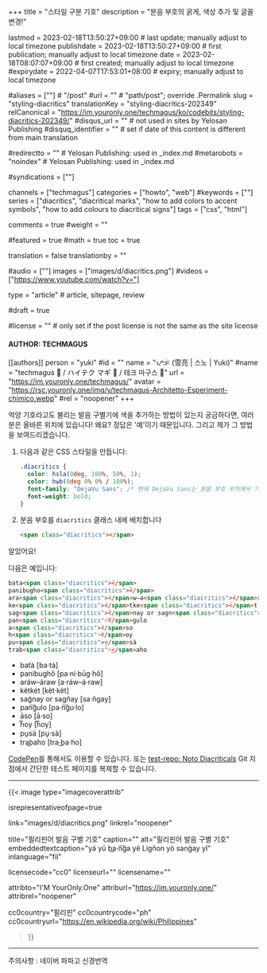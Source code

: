 +++
title = "스타일 구분 기호"
description = "분음 부호의 굵게, 색상 추가 및 글꼴 변경!"

lastmod = 2023-02-18T13:50:27+09:00                 # last update; manually adjust to local timezone
publishdate = 2023-02-18T13:50:27+09:00             # first publication; manually adjust to local timezone
date = 2023-02-18T08:07:07+09:00                    # first created; manually adjust to local timezone
#expirydate = 2022-04-07T17:53:01+08:00              # expiry; manually adjust to local timezone

#aliases = [""]                                        # "/post"
#url = ""                                              # "path/post"; override .Permalink
slug = "styling-diacritics"
translationKey = "styling-diacritics-202349"
relCanonical = "https://im.youronly.one/techmagus/ko/codebits/styling-diacritics-202349/"
#disqus_url = ""                                       # not used in sites by Yelosan Publishing
#disquq_identifier = ""                                # set if date of this content is different from main translation

#redirectto = ""                                       # Yelosan Publishing: used in _index.md
#metarobots = "noindex"                                # Yelosan Publishing: used in _index.md

#syndications = [""]

channels = ["techmagus"]
categories = ["howto", "web"]
#keywords = [""]
series = ["diacritics", "diacritical marks", "how to add colors to accent symbols", "how to add colours to diacritical signs"]
tags = ["css", "html"]

comments = true
#weight = ""

#featured = true
#math = true
toc = true

translation = false
translationby = ""

#audio = [""]
images = ["images/d/diacritics.png"]
#videos = ["https://www.youtube.com/watch?v="]

type = "article"                                             # article, sitepage, review

#draft = true

#license = ""                                          # only set if the post license is not the same as the site license

#### AUTHOR: TECHMAGUS ####
[[authors]]
  person = "yuki"
  #id = ""
  name = "ᜌᜓᜃᜒ (雪亮 | 스노 | Yuki)"
  #name = "techmagus 🚀 / ハイテク マギ 🚀 / 테크 마구스 🚀"
  url = "https://im.youronly.one/techmagus/"
  avatar = "https://rsc.youronly.one/img/y/techmagus-Architetto-Esperiment-chimico.webp"
  #rel = "noopener"
+++

억양 기호라고도 불리는 발음 구별기에 색을 추가하는 방법이 있는지 궁금하다면, 여러분은 올바른 위치에 있습니다! 왜요? 정답은 '예'이기 때문입니다. 그리고 제가 그 방법을 보여드리겠습니다.

<!--more-->

1. 다음과 같은 CSS 스타일을 만듭니다:

    ```css
    .diacritics {
      color: hsla(0deg, 100%, 50%, 1);
      color: hwb(0deg 0% 0% / 100%);
      font-family: "DejaVu Sans"; /* 현재 DejaVu Sans는 분음 부호 위치에서 가장 높은 정확도를 가지고 있다. */
      font-weight: bold;
    }
    ```

1. 분음 부호를 `diacritics` 클래스 내에 배치합니다

    ```html
    <span class="diacritics"></span>
    ```

알았어요!

다음은 예입니다:

```html
bata<span class="diacritics">̀</span>
panibugho<span class="diacritics">̂</span>
ara<span class="diacritics">́</span>w–a<span class="diacritics">́</span>raw
ke<span class="diacritics">̈</span>tke<span class="diacritics">́</span>t
sag<span class="diacritics">̃</span>nay or sagn<span class="diacritics">̃</span>ay
pan<span class="diacritics">͠</span>gulo
a<span class="diacritics">̄</span>so
h<span class="diacritics">͞</span>oy
pu<span class="diacritics">̱</span>sà
trab<span class="diacritics">͟</span>aho
```

- <span lang="fil">bata<span class="text-red diacritics">̀</span> [ba·ta<span class="diacritics">̀</span>]</span>
- <span lang="fil">panibugho<span class="text-red diacritics">̂</span> [pa·ni·bu<span class="diacritics">̄</span>g·ho<span class="diacritics">̂</span>]</span>
- <span lang="fil">ara<span class="text-red diacritics">́</span>w–a<span class="text-red diacritics">́</span>raw [a·ra<span class="diacritics">́</span>w–a<span class="diacritics">́</span>·raw]</span>
- <span lang="fil">ke<span class="text-red diacritics">̈</span>tke<span class="text-red diacritics">́</span>t [ke<span class="diacritics">̈</span>t·ke<span class="diacritics">̈</span>t]</span>
- <span lang="fil">sag<span class="text-red diacritics">̃</span>nay or sagn<span class="text-red diacritics">̃</span>ay [sa·n<span class="diacritics">̃</span>gay]</span>
- <span lang="fil">pan<span class="text-red diacritics">͠</span>gulo [pa·n<span class="diacritics">͠</span>gu·lo]</span>
- <span lang="fil">a<span class="text-red diacritics">̄</span>so [a<span class="diacritics">̄</span>·so]</span>
- <span lang="fil">h<span class="text-red diacritics">͞</span>oy [h<span class="diacritics">͞</span>oy]</span>
- <span lang="fil">pu<span class="text-red diacritics">̱</span>sa<span class="diacritics">̀</span> [pu<span class="diacritics">̱</span>·sa<span class="diacritics">̀</span>]</span>
- <span lang="fil">trab<span class="text-red diacritics">͟</span>aho [tra·b<span class="diacritics">͟</span>a·ho]</span>

[CodePen](https://codepen.io/techmagus/pen/NWLqoLd)를 통해서도 이용할 수 있습니다. 또는 [test-repo: Noto Diacriticals](https://github.com/techmagus/test-repo/tree/noto-diacriticals) Git 지점에서 간단한 테스트 페이지를 복제할 수 있습니다.

---

{{< image
  type="imagecoverattrib"

  isrepresentativeofpage=true

  link="images/d/diacritics.png"
  linkrel="noopener"

  title="필리핀어 발음 구별 기호"
  caption=""
  alt="필리핀어 발음 구별 기호"
  embeddedtextcaption="yá yū ba͟·n͠ga yë Ligñon yò sang̃ay yî"
  inlanguage="fil"

  licensecode="cc0"
  licenseurl=""
  licensename=""

  attribto="I'M YourOnly.One"
  attriburl="https://im.youronly.one/"
  attribrel="noopener"

  cc0country="필리핀"
  cc0countrycode="ph"
  cc0countryurl="https://en.wikipedia.org/wiki/Philippines"
>}}

---

주의사항 : 네이버 파파고 신경번역
